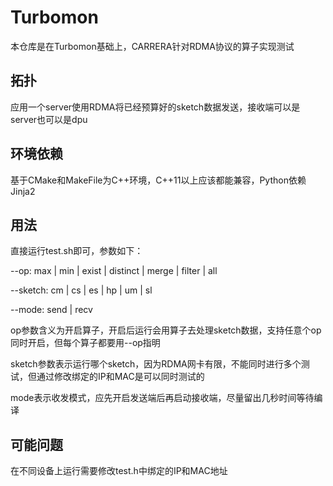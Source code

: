 # Turbomon
本仓库是在Turbomon基础上，CARRERA针对RDMA协议的算子实现测试

## 拓扑
应用一个server使用RDMA将已经预算好的sketch数据发送，接收端可以是server也可以是dpu

## 环境依赖
基于CMake和MakeFile为C++环境，C++11以上应该都能兼容，Python依赖Jinja2

## 用法
直接运行test.sh即可，参数如下：

--op: max | min | exist | distinct | merge | filter | all

--sketch: cm | cs | es | hp | um | sl

--mode: send | recv

op参数含义为开启算子，开启后运行会用算子去处理sketch数据，支持任意个op同时开启，但每个算子都要用--op指明

sketch参数表示运行哪个sketch，因为RDMA网卡有限，不能同时进行多个测试，但通过修改绑定的IP和MAC是可以同时测试的

mode表示收发模式，应先开启发送端后再启动接收端，尽量留出几秒时间等待编译

## 可能问题
在不同设备上运行需要修改test.h中绑定的IP和MAC地址